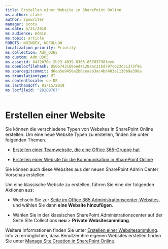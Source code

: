 ```yaml
---
title: Erstellen einer Website in SharePoint Online
ms.author: clake
author: spowriter
manager: scotv
ms.date: 5/21/2018
ms.audience: Admin
ms.topic: article
ROBOTS: NOINDEX, NOFOLLOW
localization_priority: Priority
ms.collection: Adm_O365
ms.custom: Adm_O365
ms.assetid: 84f2b70e-2b23-4039-8305-85783798feed
ms.openlocfilehash: 85067421b86ed4128aac21bd797c623c31375f96
ms.sourcegitcommit: d6ea5e9458a2b8ceaab3ac4bd483e1130b9a398a
ms.translationtype: MT
ms.contentlocale: de-DE
ms.lasthandoff: 01/15/2019
ms.locfileid: "28289767"
---
```

# <a name="create-a-site"></a>Erstellen einer Website

Sie können die verschiedene Typen von Websites in SharePoint Online erstellen. Um eine neue Website Typen zu erstellen, finden Sie unter folgenden Themen.
  
- [Erstellen einer Teamwebsite, die eine Office 365-Gruppe hat](https://go.microsoft.com/fwlink/?linkid=866292)
    
- [Erstellen einer Website für die Kommunikation in SharePoint Online](https://go.microsoft.com/fwlink/?linkid=866294)
    
Sie können auch diese Websites aus der neuen SharePoint Admin Center Vorschau erstellen.
  
Um eine klassische Website zu erstellen, führen Sie eine der folgenden Aktionen aus:
  
- Wechseln Sie zur [Seite im Office 365 Administrationscenter-Websites](https://portal.office.com/adminportal/home#/SitesList), und wählen Sie dann **eine Website hinzufügen**.
    
- Wählen Sie in der klassischen SharePoint Administrationscenter auf der Seite Site Collections **neu** \> **Private Websitesammlung**.
    
Weitere Informationen finden Sie unter [Erstellen einer Websitesammlung](https://go.microsoft.com/fwlink/?linkid=866295). Info zu ermöglichen, dass Benutzer ihre eigenen Websites erstellen finden Sie unter [Manage Site Creation in SharePoint Online](https://go.microsoft.com/fwlink/?linkid=866296).
  

